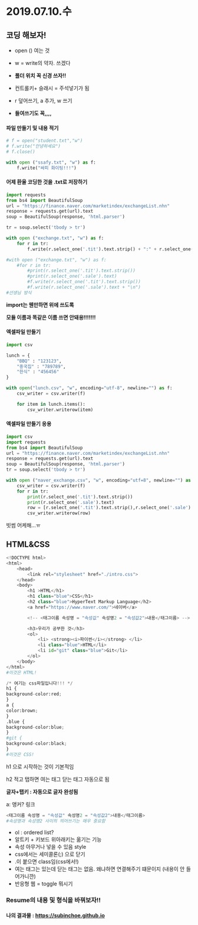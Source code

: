 # 2019.07.10.수

## 코딩 해보자!

- open () 여는 것

- w = write의 약자. 쓰겠다

- **폴더 위치 꼭 신경 쓰자!!**

- 컨트롤키+ 슬래시 = 주석넣기가 됨

- r 덮어쓰기, a 추가, w 쓰기

- **들여쓰기도 꼭,,,,**



#### 파일 만들기 및 내용 적기

```python
# f = open("student.txt","w")
# f.write("안녕하세요")
# f.close()

with open ("ssafy.txt", "w") as f:
    f.write("싸피 화이팅!!!")
```



#### 어제 환율 코딩한 것을 .txt로 저장하기

```python
import requests
from bs4 import BeautifulSoup
url = "https://finance.naver.com/marketindex/exchangeList.nhn"
response = requests.get(url).text
soup = BeautifulSoup(response, 'html.parser')

tr = soup.select('tbody > tr')

with open ("exchange.txt", "w") as f:
    for r in tr:
        f.write(r.select_one('.tit').text.strip() + ":" + r.select_one('.sale').text + "\n")

#with open ("exchange.txt", "w") as f:
    #for r in tr:
        #print(r.select_one('.tit').text.strip())
        #print(r.select_one('.sale').text)
        #f.write(r.select_one('.tit').text.strip())
        #f.write(r.select_one('.sale').text + "\n")
#선생님 방식

```



**import는 웬만하면 위에 쓰도록**



**모듈 이름과 똑같은 이름 쓰면 안돼용!!!!!!!**



#### 엑셀파일 만들기

```python
import csv

lunch = {
    "BBQ" : "123123",
    "중국집" : "789789",
    "한식" : "456456"
}

with open("lunch.csv", "w", encoding="utf-8", newline="") as f:
    csv_writer = csv.writer(f)

    for item in lunch.items():
        csv_writer.writerow(item)
```





#### 엑셀파일 만들기 응용

```python
import csv
import requests
from bs4 import BeautifulSoup
url = "https://finance.naver.com/marketindex/exchangeList.nhn"
response = requests.get(url).text
soup = BeautifulSoup(response, 'html.parser')
tr = soup.select('tbody > tr')

with open ("naver_exchange.csv", "w", encoding="utf=8", newline="") as f:
    csv_writer = csv.writer(f)
    for r in tr:
        print(r.select_one('.tit').text.strip())
        print(r.select_one('.sale').text)
        row = [r.select_one('.tit').text.strip(),r.select_one('.sale').text]
        csv_writer.writerow(row)
```



빗썸 어케해...ㅠ



## HTML&CSS

```python
<!DOCTYPE html>
<html>
    <head>
        <link rel="stylesheet" href="./intro.css">
    </head>
    <body>
        <h1 >HTML</h1>
        <h1 class="blue">CSS</h1>
        <h2 class="blue">HyperText Markup Language</h2>
        <a href="https://www.naver.com/">네이버</a>

        <!-- <태그이름 속성명 = "속성값" 속성명2 = "속성값2">내용</태그이름> -->

        <h3>우리가 공부한 것</h3>
        <ol>
            <li> <strong><i>파이썬</i></strong> </li>
            <li class="blue">HTML</li>
            <li id="git" class="blue">Git</li>
        </ol>
    </body>
</html>
#이것은 HTML!
```

```python
/* 여기는 css파일입니다!!! */
h1 {
background-color:red;
}
a {
color:brown; 
}
.blue {
background-color:blue;
}
#git {
background-color:black;
}
#이것은 CSS!
```



h1 으로 시작하는 것이 기본적임

h2 적고 탭하면 여는 태그 닫는 태그 자동으로 됨

**글자+탭키 : 자동으로 글자 완성됨**

a: 앵커? 링크

```python
<태그이름 속성명 = "속성값" 속성명2 = "속성값2">내용</태그이름> 
#속성명과 속성명2 사이의 띄어쓰기는 매우 중요함

```

- ol : ordered list?
- 알트키 + 키보드 위아래키는 옮기는 기능
- 속성 아무거나 넣을 수 있음 style
- css에서는 세미콜론(;) 으로 닫기
- .이 붙으면 class임(css에서!)
-    <link rel="stylesheet" href="">여는 태그는 있는데 닫는 태그는 없음. 왜냐하면 연결해주기 떄문이지 (내용이 안 들어가니깐)
- 반응형 웹 = toggle 뭐시기



### Resume의 내용 및 형식을 바꿔보자!!

#### 나의 결과물 : https://subinchoe.github.io





